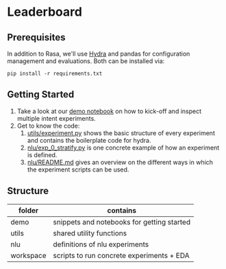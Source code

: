 # Leaderboard 

## Prerequisites

In addition to Rasa, we'll use [Hydra](hydra.cc) and pandas for configuration 
management and 
evaluations. Both can be installed via: 
```
pip install -r requirements.txt
```

## Getting Started

1. Take a look at our [demo notebook](./demo/Run-Multiple-Intent-Experiments.ipynb)
   on how to kick-off and inspect multiple intent experiments.
2. Get to know the code:
   1. [utils/experiment.py](./utils/experiment.py) shows the basic structure of 
      every experiment and contains the boilerplate code for hydra.
   2. [nlu/exp_0_stratify.py](./nlu/exp_0_stratify_intents.py) is one concrete 
      example of how an experiment is defined.
   3. [nlu/README.md](nlu/README.md) gives an overview on the different ways in 
      which the experiment scripts can be used.

## Structure

| folder  | contains                                   |
|---------|--------------------------------------------|
| demo    | snippets and notebooks for getting started |
| utils   | shared utility functions                   |
| nlu     | definitions of nlu experiments             |
| workspace | scripts to run concrete experiments + EDA  |